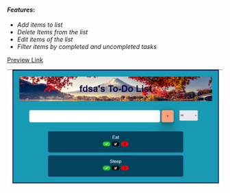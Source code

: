 
#### _Features_:

- _Add items to list_
- _Delete Items from the list_
- _Edit items of the list_
- _Filter items by completed and uncompleted tasks_

[Preview Link](https://sakif04.github.io/Todo_with_vanilla_js/)

![todolist](./images/todolist.png)
